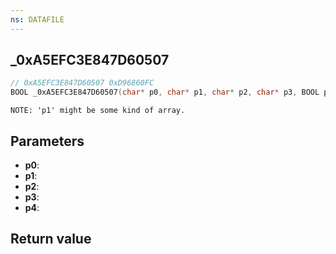 ```yaml
---
ns: DATAFILE
---
```

## _0xA5EFC3E847D60507

```c
// 0xA5EFC3E847D60507 0xD96860FC
BOOL _0xA5EFC3E847D60507(char* p0, char* p1, char* p2, char* p3, BOOL p4);
```

```
NOTE: 'p1' might be some kind of array.  
```

## Parameters
* **p0**: 
* **p1**: 
* **p2**: 
* **p3**: 
* **p4**: 

## Return value
